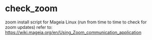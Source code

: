 # check_zoom
zoom install script for Mageia Linux (run from time to time to check for zoom updates)
refer to: https://wiki.mageia.org/en/Using_Zoom_communication_application
